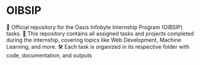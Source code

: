# OIBSIP
💼 Official repository for the Oasis Infobyte Internship Program (OIBSIP) tasks. 📌 This repository contains all assigned tasks and projects completed during the internship, covering topics like Web Development, Machine Learning, and more. 🛠️ Each task is organized in its respective folder with code, documentation, and outputs 

